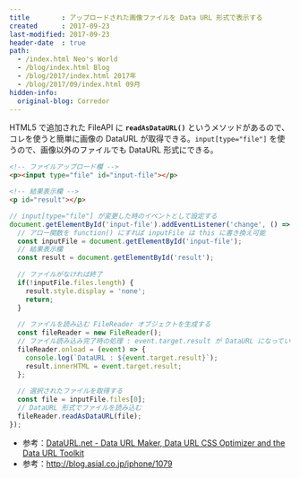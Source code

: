 ```yaml
---
title        : アップロードされた画像ファイルを Data URL 形式で表示する
created      : 2017-09-23
last-modified: 2017-09-23
header-date  : true
path:
  - /index.html Neo's World
  - /blog/index.html Blog
  - /blog/2017/index.html 2017年
  - /blog/2017/09/index.html 09月
hidden-info:
  original-blog: Corredor
---
```


HTML5 で追加された FileAPI に **`readAsDataURL()`** というメソッドがあるので、コレを使うと簡単に画像の DataURL が取得できる。`input[type="file"]` を使うので、画像以外のファイルでも DataURL 形式にできる。

```html
<!-- ファイルアップロード欄 -->
<p><input type="file" id="input-file"></p>

<!-- 結果表示欄 -->
<p id="result"></p>
```

```javascript
// input[type="file"] が変更した時のイベントとして設定する
document.getElementById('input-file').addEventListener('change', () => {
  // アロー関数を function() にすれば inputFile は this に書き換え可能
  const inputFile = document.getElementById('input-file');
  // 結果表示欄
  const result = document.getElementById('result');
  
  // ファイルがなければ終了
  if(!inputFile.files.length) {
    result.style.display = 'none';
    return;
  }
  
  // ファイルを読み込む FileReader オブジェクトを生成する
  const fileReader = new FileReader();
  // ファイル読み込み完了時の処理 : event.target.result が DataURL になっている
  fileReader.onload = (event) => {
    console.log(`DataURL : ${event.target.result}`);
    result.innerHTML = event.target.result;
  };
  
  // 選択されたファイルを取得する
  const file = inputFile.files[0];
  // DataURL 形式でファイルを読み込む
  fileReader.readAsDataURL(file);
});
```

- 参考：[DataURL.net - Data URL Maker, Data URL CSS Optimizer and the Data URL Toolkit](http://dataurl.net/#dataurlmaker)
- 参考：<http://blog.asial.co.jp/iphone/1079>
